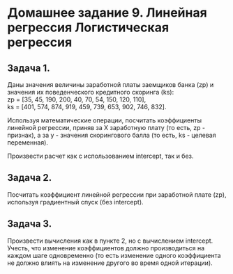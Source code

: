 # Домашнее задание 9. Линейная регрессия Логистическая регрессия

## Задача 1. 
Даны значения величины заработной платы заемщиков банка (zp) и значения их поведенческого кредитного скоринга (ks):   
zp = [35, 45, 190, 200, 40, 70, 54, 150, 120, 110],   
ks = [401, 574, 874, 919, 459, 739, 653, 902, 746, 832].  

Используя математические операции, посчитать коэффициенты линейной регрессии, приняв за X заработную плату (то есть, zp - признак), а за y - значения скорингового балла (то есть, ks - целевая переменная).   

Произвести расчет как с использованием intercept, так и без.

## Задача 2. 
Посчитать коэффициент линейной регрессии при заработной плате (zp), используя градиентный спуск (без intercept).

## Задача 3. 
Произвести вычисления как в пункте 2, но с вычислением intercept. Учесть, что изменение коэффициентов должно производиться на каждом шаге одновременно (то есть изменение одного коэффициента не должно влиять на изменение другого во время одной итерации).


